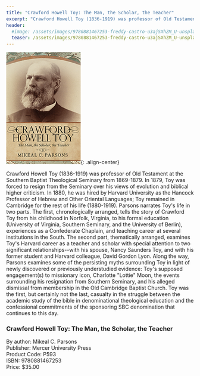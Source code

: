 ```yaml
---
title: "Crawford Howell Toy: The Man, the Scholar, the Teacher"
excerpt: "Crawford Howell Toy (1836-1919) was professor of Old Testament at the Southern Baptist Theological Seminary from 1869-1879."
header:
  #image: /assets/images/9780881467253-freddy-castro-u3ajSXhZM_U-unsplash-rev3.jpg
  teaser: /assets/images/9780881467253-freddy-castro-u3ajSXhZM_U-unsplash-rev3.jpg
---
```

![Crawford Howell Toy book cover](/assets/images/9780881467253.jpg){: .align-center}

Crawford Howell Toy (1836-1919) was professor of Old Testament at the Southern Baptist Theological Seminary from 1869-1879. In 1879, Toy was forced to resign from the Seminary over his views of evolution and biblical higher criticism. In 1880, he was hired by Harvard University as the Hancock Professor of Hebrew and Other Oriental Languages; Toy remained in Cambridge for the rest of his life (1880-1919). Parsons narrates Toy's life in two parts. The first, chronologically arranged, tells the story of Crawford Toy from his childhood in Norfolk, Virginia, to his formal education (University of Virginia, Southern Seminary, and the University of Berlin), experiences as a Confederate Chaplain, and teaching career at several institutions in the South. The second part, thematically arranged, examines Toy's Harvard career as a teacher and scholar with special attention to two significant relationships--with his spouse, Nancy Saunders Toy, and with his former student and Harvard colleague, David Gordon Lyon. Along the way, Parsons examines some of the persisting myths surrounding Toy in light of newly discovered or previously understudied evidence: Toy's supposed engagement(s) to missionary icon, Charlotte "Lottie" Moon, the events surrounding his resignation from Southern Seminary, and his alleged dismissal from membership in the Old Cambridge Baptist Church. Toy was the first, but certainly not the last, casualty in the struggle between the academic study of the bible in denominational theological education and the confessional commitments of the sponsoring SBC denomination that continues to this day.

### Crawford Howell Toy: The Man, the Scholar, the Teacher
By author: Mikeal C. Parsons  
Publisher: Mercer University Press  
Product Code: P593  
ISBN: 9780881467253  
Price: $35.00  